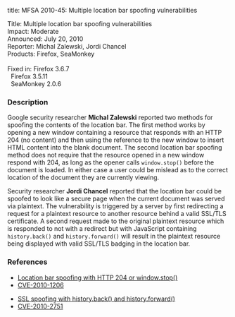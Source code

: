 title: MFSA 2010-45: Multiple location bar spoofing vulnerabilities

<p>
<span class="label">Title:</span>      Multiple location bar spoofing vulnerabilities<br/>
<span class="label">Impact:</span>     Moderate<br/>
<span class="label">Announced:</span>  July 20, 2010<br/>
<span class="label">Reporter:</span>   Michal Zalewski, Jordi Chancel<br/>
<span class="label">Products:</span>   Firefox, SeaMonkey<br/>
<br/>
<span class="label">Fixed in:</span>   Firefox 3.6.7<br/>
<span class="label">&#160;</span>      Firefox 3.5.11<br/>
<span class="label">&#160;</span>      SeaMonkey 2.0.6<br/>
</p>


<h3>Description</h3>

<p>Google security researcher <strong>Michal Zalewski</strong>
reported two methods for spoofing the contents of the location bar.
The first method works by opening a new window containing a resource
that responds with an HTTP 204 (no content) and then using the
reference to the new window to insert HTML content into the blank
document.  The second location bar spoofing method does not require that the
resource opened in a new window respond with 204, as long as the
opener calls <code>window.stop()</code> before the document is loaded.
In either case a user could be mislead as to the correct location of
the document they are currently viewing.</p>

<p>Security researcher <strong>Jordi Chancel</strong> reported that
the location bar could be spoofed to look like a secure page when the
current document was served via plaintext.  The vulnerability is
triggered by a server by first redirecting a request for a plaintext
resource to another resource behind a valid SSL/TLS certificate.  A
second request made to the original plaintext resource which is
responded to not with a redirect but with JavaScript
containing <code>history.back()</code>
and <code>history.forward()</code> will result in the plaintext
resource being displayed with valid SSL/TLS badging in the location
bar.</p>

<h3>References</h3>

<ul>
  <li><a href="https://bugzilla.mozilla.org/show_bug.cgi?id=556957">Location bar spoofing with HTTP 204 or window.stop()</a></li>
  <li><a class="ex-ref" href="http://cve.mitre.org/cgi-bin/cvename.cgi?name=CVE-2010-1206">CVE-2010-1206</a></li>
</ul>

<ul>
  <li><a href="https://bugzilla.mozilla.org/show_bug.cgi?id=536466">SSL spoofing with history.back() and history.forward()</a></li>
  <li><a class="ex-ref" href="http://cve.mitre.org/cgi-bin/cvename.cgi?name=CVE-2010-2751">CVE-2010-2751</a></li>
</ul>




